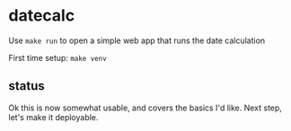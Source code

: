 # datecalc

Use `make run` to open a simple web app that runs the date calculation

First time setup: `make venv`

## status

Ok this is now somewhat usable, and covers the basics I'd like.
Next step, let's make it deployable.
